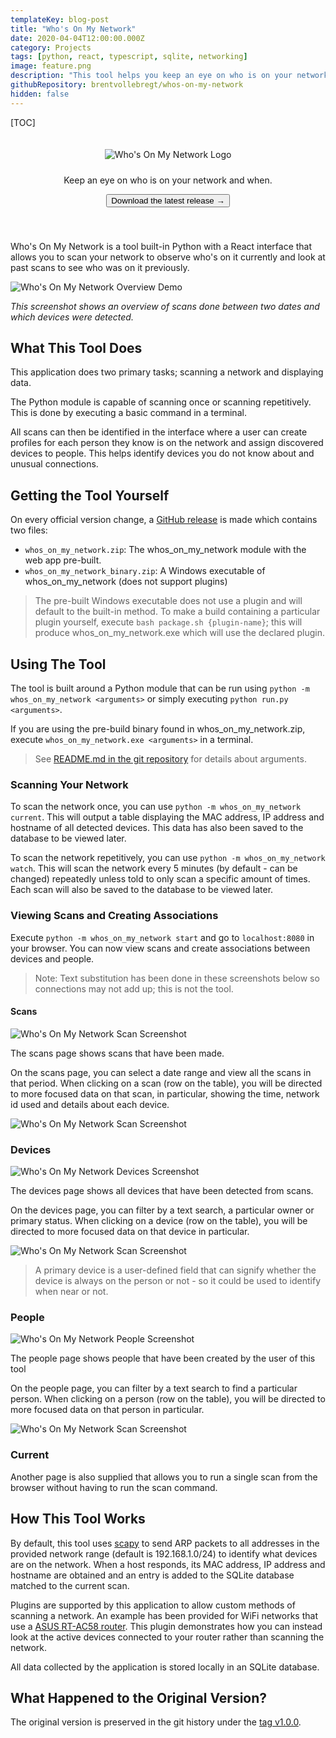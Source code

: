 ```yaml
---
templateKey: blog-post
title: "Who's On My Network"
date: 2020-04-04T12:00:00.000Z
category: Projects
tags: [python, react, typescript, sqlite, networking]
image: feature.png
description: "This tool helps you keep an eye on who is on your network and when. Simply periodically scan your network, assign devices to people and view who is on your network."
githubRepository: brentvollebregt/whos-on-my-network
hidden: false
---
```


[TOC]

<div align="center" style="padding: 20px 20px 40px 20px">
    <img src="/posts/whos-on-my-network/whos-on-my-network-logo.png" alt="Who's On My Network Logo" style="margin-bottom: 10px;">
    <p class="text-center">Keep an eye on who is on your network and when.</p>
    <a href="https://github.com/brentvollebregt/whos-on-my-network/releases"><button class="btn btn-outline-secondary" type="button">Download the latest release →</button></a>
</div>

Who's On My Network is a tool built-in Python with a React interface that allows you to scan your network to observe who's on it currently and look at past scans to see who was on it previously.

![Who's On My Network Overview Demo](overview-screenshot.png)

*This screenshot shows an overview of scans done between two dates and which devices were detected.*

## What This Tool Does
This application does two primary tasks; scanning a network and displaying data.

The Python module is capable of scanning once or scanning repetitively. This is done by executing a basic command in a terminal.

All scans can then be identified in the interface where a user can create profiles for each person they know is on the network and assign discovered devices to people. This helps identify devices you do not know about and unusual connections.




## Getting the Tool Yourself
On every official version change, a [GitHub release](https://github.com/brentvollebregt/whos-on-my-network/releases) is made which contains two files:

- `whos_on_my_network.zip`: The whos_on_my_network module with the web app pre-built.
- `whos_on_my_network_binary.zip`: A Windows executable of whos_on_my_network (does not support plugins)

> The pre-built Windows executable does not use a plugin and will default to the built-in method. To make a build containing a particular plugin yourself, execute `bash package.sh {plugin-name}`; this will produce whos_on_my_network.exe which will use the declared plugin.


## Using The Tool
The tool is built around a Python module that can be run using `python -m whos_on_my_network <arguments>` or simply executing `python run.py <arguments>`.

If you are using the pre-build binary found in whos_on_my_network.zip, execute `whos_on_my_network.exe <arguments>` in a terminal. 

> See [README.md in the git repository](https://github.com/brentvollebregt/whos-on-my-network#%EF%B8%8F-usage) for details about arguments.

### Scanning Your Network
To scan the network once, you can use `python -m whos_on_my_network current`. This will output a table displaying the MAC address, IP address and hostname of all detected devices. This data has also been saved to the database to be viewed later.

To scan the network repetitively, you can use `python -m whos_on_my_network watch`. This will scan the network every 5 minutes (by default - can be changed) repeatedly unless told to only scan a specific amount of times. Each scan will also be saved to the database to be viewed later.

### Viewing Scans and Creating Associations
Execute `python -m whos_on_my_network start` and go to `localhost:8080` in your browser. You can now view scans and create associations between devices and people.

> Note: Text substitution has been done in these screenshots below so connections may not add up; this is not the tool. 

#### Scans
![Who's On My Network Scan Screenshot](scans-screenshot.png)

The scans page shows scans that have been made.

On the scans page, you can select a date range and view all the scans in that period. When clicking on a scan (row on the table), you will be directed to more focused data on that scan, in particular, showing the time, network id used and details about each device.

![Who's On My Network Scan Screenshot](scan-screenshot.png)

### Devices
![Who's On My Network Devices Screenshot](devices-screenshot.png)

The devices page shows all devices that have been detected from scans.

On the devices page, you can filter by a text search, a particular owner or primary status. When clicking on a device (row on the table), you will be directed to more focused data on that device in particular.

![Who's On My Network Scan Screenshot](device-screenshot.png)

> A primary device is a user-defined field that can signify whether the device is always on the person or not - so it could be used to identify when near or not.

### People
![Who's On My Network People Screenshot](people-screenshot.png)

The people page shows people that have been created by the user of this tool

On the people page, you can filter by a text search to find a particular person. When clicking on a person (row on the table), you will be directed to more focused data on that person in particular.

![Who's On My Network Scan Screenshot](person-screenshot.png)

### Current
Another page is also supplied that allows you to run a single scan from the browser without having to run the scan command.

## How This Tool Works
By default, this tool uses [scapy](https://scapy.net/) to send ARP packets to all addresses in the provided network range (default is 192.168.1.0/24) to identify what devices are on the network. When a host responds, its MAC address, IP address and hostname are obtained and an entry is added to the SQLite database matched to the current scan.

Plugins are supported by this application to allow custom methods of scanning a network. An example has been provided for WiFi networks that use a [ASUS RT-AC58 router](https://github.com/brentvollebregt/whos-on-my-network/blob/master/whos_on_my_network/plugins/asus-rt-ac58u.py). This plugin demonstrates how you can instead look at the active devices connected to your router rather than scanning the network.

All data collected by the application is stored locally in an SQLite database.

## What Happened to the Original Version?
The original version is preserved in the git history under the [tag v1.0.0](https://github.com/brentvollebregt/whos-on-my-network/tree/v1.0.0).
